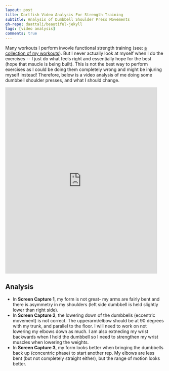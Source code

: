 ```yaml
---
layout: post
title: Dartfish Video Analysis For Strength Training
subtitle: Analysis of Dumbbell Shoulder Press Movements
gh-repo: daattali/beautiful-jekyll
tags: [video analysis]
comments: true
---
```


Many workouts I perform invovle functional strength training (see: [a collection of my workouts](https://sara-xue.github.io/KNES381Final/2023-04-08-excel-spreadsheet-data/)).
But I never actually look at myself when I do the exercises -- I just do what feels right and essentially hope for the best (hope that msucle is being built).
This is not the best way to perform exercises as I could be doing them completely wrong and might be injuring myself instead!
Therefore, below is a video analysis of me doing some dumbbell shoulder presses, and what I should change.

<iframe src="https://www.dartfish.tv/Embed?CR=p191119c541657m7990381&VW=480&VH=573&sh=li&aid=3c0b262c-cb9b-4e8f-9bdb-4b8ce8938a52" width="480" height="588" frameborder="0" allowfullscreen ></iframe>


## Analysis ##
* In **Screen Capture 1**, my form is not great- my arms are fairly bent and there is asymmetry in my shoulders (left side dumbbell is held slightly lower than right side).
* In **Screen Capture 2**, the lowering down of the dumbbells (eccentric movement) is not correct. The upperarm/elbow should be at 90 degrees with my trunk, and parallel to the floor. I will need to work on not lowering my elbows down as much. I am also extneding my wrist backwards when I hold the dumbbell so I need to strengthen my wrist muscles when lowering the weights.
* In **Screen Capture 3**, my form looks better when bringing the dumbbells back up (concentric phase) to start another rep. My elbows are less bent (but not completely straight either), but the range of motion looks better.
